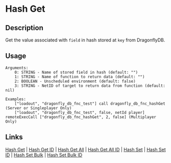 # Hash Get

## Description

Get the value associated with `field` in hash stored at `key` from DragonflyDB.

## Usage

```sqf
Arguments:
	0: STRING - Name of stored field in hash (default: "")
	1: STRING - Name of function to return data (default: "")
	2: BOOLEAN - Unscheduled environment (default: false)
	3: STRING - NetID of target to return data from function (default: nil)

Examples:
	["loadout", "dragonfly_db_fnc_test"] call dragonfly_db_fnc_hashGet (Server or Singleplayer Only)
	["loadout", "dragonfly_db_fnc_test", false, netId player] remoteExecCall ["dragonfly_db_fnc_hashGet", 2, false] (Multiplayer Only)
```

## Links

[Hash Get](hashes/hashGet.md) |
[Hash Get ID](hashes/hashGetId.md) |
[Hash Get All](hashes/hashGetAll.md) |
[Hash Get All ID](hashes/hashGetAllId.md) |
[Hash Set](hashes/hashSet.md) |
[Hash Set ID](hashes/hashSetId.md) |
[Hash Set Bulk](hashes/hashSetBulk.md) |
[Hash Set Bulk ID](hashes/hashSetBulkId.md)
